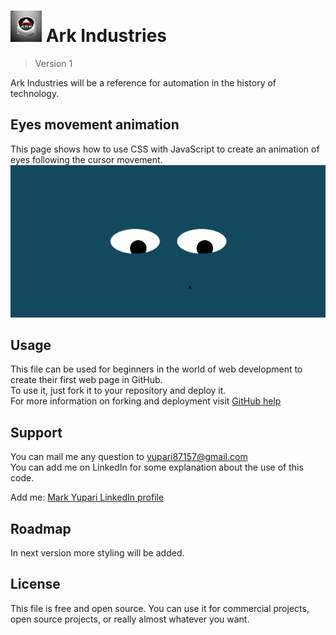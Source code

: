 <h1><img src="./images/logo12.jpg" alt="personal logo" width=50> Ark Industries</h1>

> Version 1

Ark Industries will be a reference for automation in the history of technology.

## Eyes movement animation

This page shows how to use CSS with JavaScript to create an animation of eyes following the cursor movement.  
<img src="./images/eyes.png" alt="Screenshot of eyes movement page">

## Usage

This file can be used for beginners in the world of web development to create their first web page in GitHub.  
To use it, just fork it to your repository and deploy it.  
For more information on forking and deployment visit <a href="https://docs.github.com/en">GitHub help</a>

## Support

You can mail me any question to yupari87157@gmail.com  
You can add me on LinkedIn for some explanation about the use of this code.  
<p>Add me: <a href="https://www.linkedin.com/in/markyupariruiz/" target="_blank">Mark Yupari LinkedIn profile</a></p>

## Roadmap

In next version more styling will be added.

## License

This file is free and open source. You can use it for commercial projects, open source projects, or really almost whatever you want.
